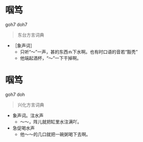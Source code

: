 # 啯笃
goh7 doh7
> 东台方言词典
- ［象声词］
  - 只听“～”一声，甚的东西𠫓下水啊。也有时口语的音若“豁秃”
  - 他端起酒杯，“～”一下干掉啊。

# 啯笃
goh7 doh
> 兴化方言词典
- 象声词。注水声
  - ～～，阵儿就把缸里水注满吖。
- 急促喝水声
  - 他～～的几口就把一碗粥喝下去啊。
